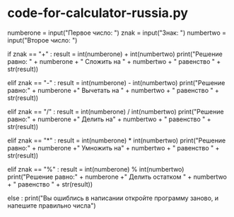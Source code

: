 # code-for-calculator-russia.py
numberone = input("Первое число: ")
znak = input("Знак: ")
numbertwo = input("Второе число: ")


if znak == "+" : 
    result = int(numberone) + int(numbertwo)
    print("Решение равно: " + numberone + " Сложить на " + numbertwo + " равенство " + str(result))

elif znak == "-" : 
    result = int(numberone) - int(numbertwo)
    print("Решение равно:" + numberone +" Вычетать на " + numbertwo + " равенство " + str(result))

elif znak == "/" : 
    result = int(numberone) / int(numbertwo)
    print("Решение равно:" + numberone +" Делить на" + numbertwo + " равенство " + str(result)) 

elif znak == "*" : 
    result = int(numberone) * int(numbertwo)
    print("Решение равно:" + numberone +" Умножить на" + numbertwo + " равенство " + str(result))

elif znak == "%" : 
    result = int(numberone) % int(numbertwo)
    print("Решение равно:" + numberone +" Делить остатком " + numbertwo + " равенство " + str(result))

else :
    print("Вы ошиблись в написании откройте программу заново, и напешите правильно числа")
